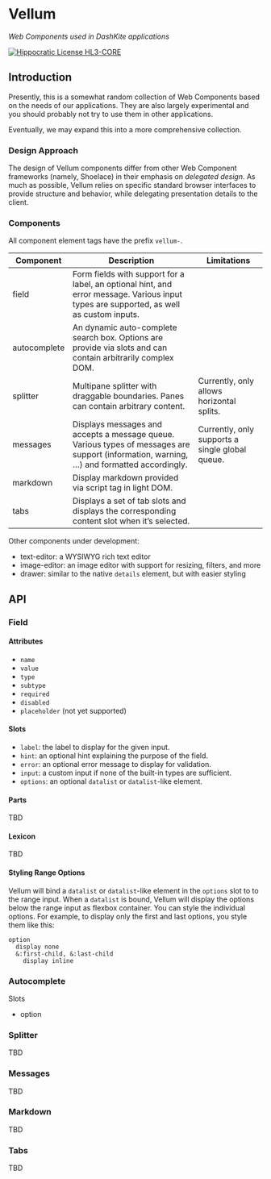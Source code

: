 # Vellum

*Web Components used in DashKite applications*

[![Hippocratic License HL3-CORE](https://img.shields.io/static/v1?label=Hippocratic%20License&message=HL3-CORE&labelColor=5e2751&color=bc8c3d)](https://firstdonoharm.dev/version/3/0/core.html)

## Introduction

Presently, this is a somewhat random collection of Web Components based on the needs of our applications. They are also largely experimental and you should probably not try to use them in other applications.

Eventually, we may expand this into a more comprehensive collection.

### Design Approach

The design of Vellum components differ from other Web Component frameworks (namely, Shoelace) in their emphasis on _delegated design_. As much as possible, Vellum relies on specific standard browser interfaces to provide structure and behavior, while delegating presentation details to the client.

### Components

All component element tags have the prefix `vellum-`.

| Component    | Description                                                  | Limitations                                     |
| ------------ | ------------------------------------------------------------ | ----------------------------------------------- |
| field        | Form fields with support for a label, an optional hint, and error message. Various input types are supported, as well as custom inputs. |                                                 |
| autocomplete | An dynamic auto-complete search box. Options are provide via slots and can contain arbitrarily complex DOM. |                                                 |
| splitter     | Multipane splitter with draggable boundaries. Panes can contain arbitrary content. | Currently, only allows horizontal splits.       |
| messages     | Displays messages and accepts a message queue. Various types of messages are support (information, warning, …) and formatted accordingly. | Currently, only supports a single global queue. |
| markdown     | Display markdown provided via script tag in light DOM.       |                                                 |
| tabs         | Displays a set of tab slots and displays the corresponding content slot when it’s selected. |                                                 |

Other components under development:

- text-editor: a WYSIWYG rich text editor
- image-editor: an image editor with support for resizing, filters, and more
- drawer: similar to the native `details` element, but with easier styling

## API

### Field

#### Attributes

- `name`
- `value`
- `type`
- `subtype`
- `required`
- `disabled`
- `placeholder` (not yet supported)

#### Slots

- `label`: the label to display for the given input.
- `hint`: an optional hint explaining the purpose of the field.
- `error`: an optional error message to display for validation.
- `input`: a custom input if none of the built-in types are sufficient.
- `options`: an optional `datalist` or `datalist`-like element.

#### Parts

TBD

#### Lexicon

TBD

#### Styling Range Options

Vellum will bind a `datalist` or `datalist`-like element in the `options` slot to to the range input. When a `datalist` is bound, Vellum will display the options below the range input as flexbox container. You can style the individual options. For example, to display only the first and last options, you style them like this:

```stylus
option
  display none
  &:first-child, &:last-child
    display inline
```

### Autocomplete

Slots

- option

### Splitter

TBD

### Messages

TBD

### Markdown

TBD

### Tabs

TBD

